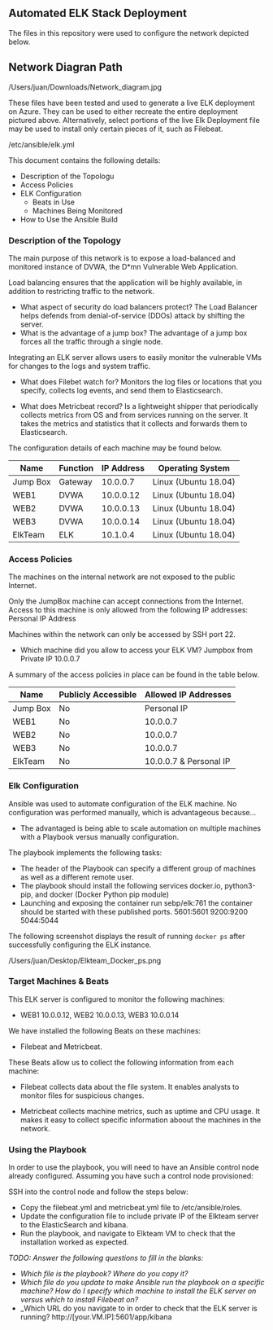 ## Automated ELK Stack Deployment

The files in this repository were used to configure the network depicted below.

## Network Diagran Path
/Users/juan/Downloads/Network_diagram.jpg

These files have been tested and used to generate a live ELK deployment on Azure. They can be used to either recreate the entire deployment pictured above. Alternatively, select portions of the live Elk Deployment file may be used to install only certain pieces of it, such as Filebeat.

/etc/ansible/elk.yml

This document contains the following details:
- Description of the Topologu
- Access Policies
- ELK Configuration
  - Beats in Use
  - Machines Being Monitored
- How to Use the Ansible Build


### Description of the Topology

The main purpose of this network is to expose a load-balanced and monitored instance of DVWA, the D*mn Vulnerable Web Application.

Load balancing ensures that the application will be highly available, in addition to restricting traffic to the network.
-  What aspect of security do load balancers protect? The Load Balancer helps defends from denial-of-service (DDOs) attack by shifting the server.  
- What is the advantage of a jump box? The advantage of a jump box forces all the traffic through a single node.

Integrating an ELK server allows users to easily monitor the vulnerable VMs for changes to the logs and system traffic.

- What does Filebet watch for? Monitors the log files or locations that you specify, collects log events, and send them to Elasticsearch.

- What does Metricbeat record? Is a lightweight shipper that periodically collects metrics from OS and from services running on the server. It takes the metrics and statistics that it collects and forwards them to Elasticsearch.

The configuration details of each machine may be found below.


| Name     | Function | IP Address | Operating System    |
|----------|----------|------------|---------------------|
| Jump Box | Gateway  | 10.0.0.7   | Linux (Ubuntu 18.04)|
| WEB1     | DVWA     | 10.0.0.12  | Linux (Ubuntu 18.04)|
| WEB2     | DVWA     | 10.0.0.13  | Linux (Ubuntu 18.04)|
| WEB3     | DVWA     | 10.0.0.14  | Linux (Ubuntu 18.04)|
| ElkTeam  | ELK      | 10.1.0.4   | Linux (Ubuntu 18.04)|

### Access Policies

The machines on the internal network are not exposed to the public Internet. 

Only the JumpBox machine can accept connections from the Internet. Access to this machine is only allowed from the following IP addresses: Personal IP Address

Machines within the network can only be accessed by SSH port 22.

- Which machine did you allow to access your ELK VM? Jumpbox from Private IP 10.0.0.7 

A summary of the access policies in place can be found in the table below.

| Name     | Publicly Accessible | Allowed IP Addresses  |
|----------|---------------------|-----------------------|
| Jump Box | No                  | Personal IP           |
| WEB1     | No                  | 10.0.0.7              |
| WEB2     | No                  | 10.0.0.7              |
| WEB3     | No                  | 10.0.0.7              |
| ElkTeam  | No                  | 10.0.0.7 & Personal IP|

### Elk Configuration

Ansible was used to automate configuration of the ELK machine. No configuration was performed manually, which is advantageous because...

- The advantaged is being able to scale automation on multiple machines with a Playbook versus manually configuration.

The playbook implements the following tasks:
- The header of the Playbook can specify a different group of machines as well as a different remote user.
- The playbook should install the following services docker.io, python3-pip, and docker (Docker Python pip module)
- Launching and exposing the container run sebp/elk:761 the container should be started with these published ports.
5601:5601
9200:9200
5044:5044

The following screenshot displays the result of running `docker ps` after successfully configuring the ELK instance.

/Users/juan/Desktop/Elkteam_Docker_ps.png

### Target Machines & Beats
This ELK server is configured to monitor the following machines:
- WEB1 10.0.0.12, WEB2 10.0.0.13, WEB3 10.0.0.14

We have installed the following Beats on these machines:
- Filebeat and Metricbeat.

These Beats allow us to collect the following information from each machine:
- Filebeat collects data about the file system. It enables analysts to monitor files for suspicious changes.

- Metricbeat collects machine metrics, such as uptime and CPU usage. It makes it easy to collect specific information aboout the machines in the network.

### Using the Playbook
In order to use the playbook, you will need to have an Ansible control node already configured. Assuming you have such a control node provisioned: 

SSH into the control node and follow the steps below:
- Copy the filebeat.yml and metricbeat.yml file to /etc/ansible/roles.
- Update the configuration file to include private IP of the Elkteam server to the ElasticSearch and kibana.
- Run the playbook, and navigate to Elkteam VM to check that the installation worked as expected.

_TODO: Answer the following questions to fill in the blanks:_
- _Which file is the playbook? Where do you copy it?_
- _Which file do you update to make Ansible run the playbook on a specific machine? How do I specify which machine to install the ELK server on versus which to install Filebeat on?_
- _Which URL do you navigate to in order to check that the ELK server is running? 
http://[your.VM.IP]:5601/app/kibana

